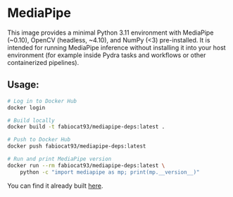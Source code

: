 # MediaPipe

This image provides a minimal Python 3.11 environment with MediaPipe (\~0.10), OpenCV (headless, \~4.10), and NumPy (\<3) pre-installed.
It is intended for running MediaPipe inference without installing it into your host environment (for example inside Pydra tasks and workflows or other containerized pipelines).

## Usage:

```bash
# Log in to Docker Hub
docker login

# Build locally
docker build -t fabiocat93/mediapipe-deps:latest .

# Push to Docker Hub
docker push fabiocat93/mediapipe-deps:latest

# Run and print MediaPipe version
docker run --rm fabiocat93/mediapipe-deps:latest \
    python -c "import mediapipe as mp; print(mp.__version__)"
```

You can find it already built [here](https://hub.docker.com/r/fabiocat93/mediapipe-deps).